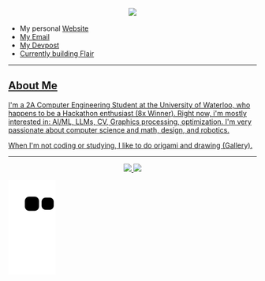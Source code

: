 <!-- Hero -->
<p align="center">
  <img src="https://readme-typing-svg.herokuapp.com?font=Nasalization&weight=100&size=36&pause=1000&color=2C89F7&width=435&lines=Hey%2C+I'm+Anton+Lee!;Comp+Eng+%40+UWaterloo" />
</p>

- My personal <a href="https://antonlee.ca">Website
- My <a href="mailto:ach2lee@uwaterloo.ca">Email
- My <a href="https://devpost.com/cx">Devpost
- Currently building <a href="https://flair.social">Flair

---

## About Me
I'm a 2A Computer Engineering Student at the University of Waterloo, who happens to be a Hackathon enthusiast (8x Winner).
Right now, i'm mostly interested in: AI/ML, LLMs, CV, Graphics processing, optimization.
I'm very passionate about computer science and math, design, and robotics.

When I'm not coding or studying, I like to do origami and drawing (<a href="https://imgur.com/a/art-by-anton-b6C0ZCR">Gallery).

---

<p align="center">
  <img height="165" src="https://github-readme-stats.vercel.app/api?username=anton-chl&show_icons=true&theme=tokyonight&hide_border=true"/>
  <img height="165" src="https://github-readme-streak-stats.herokuapp.com?user=anton-chl&theme=tokyonight&hide_border=true"/>
</p>

![snake animation](https://github.com/anton-chl/anton-chl/blob/output/github-contributions-snake.svg)

